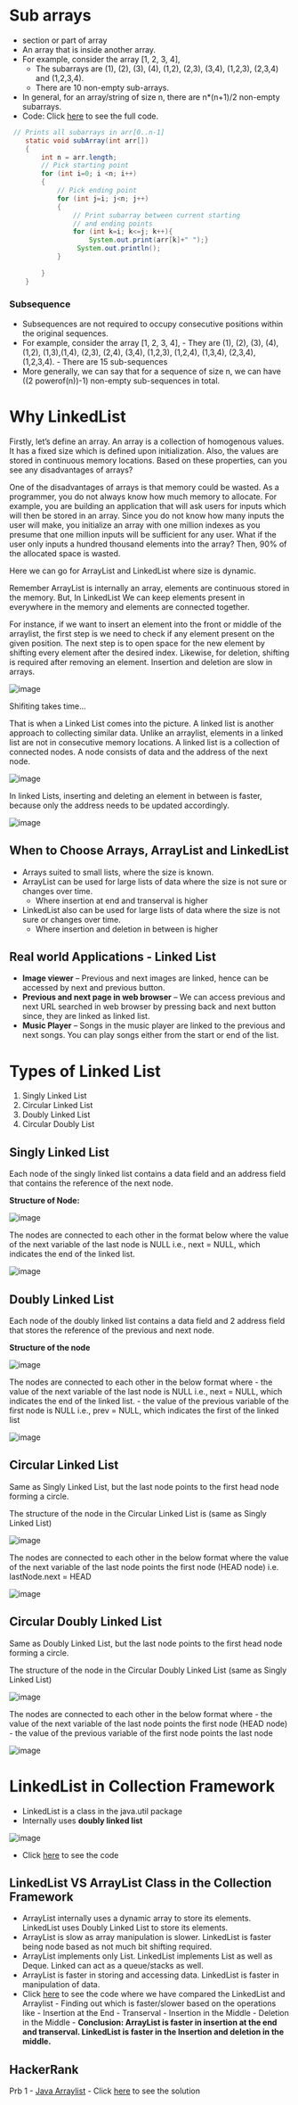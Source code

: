 # Sub arrays

-   section or part of array
-  An array that is inside another array. 
-  For example, consider the array [1, 2, 3, 4], 
    - The subarrays are (1), (2), (3), (4), (1,2), (2,3), (3,4), (1,2,3), (2,3,4) and (1,2,3,4).
    - There are 10 non-empty sub-arrays. 
- In general, for an array/string of size n, there are n*(n+1)/2 non-empty subarrays.
- Code: Click [here](./SubArrayDemo.java) to see the full code.
```java
 // Prints all subarrays in arr[0..n-1]
    static void subArray(int arr[])
    {
        int n = arr.length;
        // Pick starting point
        for (int i=0; i <n; i++)
        {
            // Pick ending point
            for (int j=i; j<n; j++)
            {
                // Print subarray between current starting
                // and ending points
                for (int k=i; k<=j; k++){
                    System.out.print(arr[k]+" ");}
                 System.out.println();
            }
           
        }
    }
```

### Subsequence

- Subsequences are not required to occupy consecutive positions within the original sequences. 
- For example, consider the array [1, 2, 3, 4], 
      - They are (1), (2), (3), (4), (1,2), (1,3),(1,4), (2,3), (2,4), (3,4), (1,2,3), (1,2,4), (1,3,4), (2,3,4), (1,2,3,4). 
      - There are 15 sub-sequences
- More generally, we can say that for a sequence of size n, we can have ((2 powerof(n))-1) non-empty sub-sequences in total. 

# Why LinkedList

Firstly, let’s define an array. An array is a collection of homogenous values. It has a fixed size which is defined upon initialization. Also, the values are stored in continuous memory locations. Based on these properties, can you see any disadvantages of arrays? 

One of the disadvantages of arrays is that memory could be wasted. As a programmer, you do not always know how much memory to allocate. For example, you are building an application that will ask users for inputs which will then be stored in an array. Since you do not know how many inputs the user will make, you initialize an array with one million indexes as you presume that one million inputs will be sufficient for any user. What if the user only inputs a hundred thousand elements into the array? Then, 90% of the allocated space is wasted. 

Here we can go for ArrayList and LinkedList where size is dynamic. 

Remember ArrayList is internally an array, elements are continuous stored in the memory. But, In LinkedList We can keep elements present in everywhere in the memory and elements are connected together. 

For instance, if we want to insert an element into the front or middle of the arraylist, the first step is we need to check if any element present on the given position. The next step is to open space for the new element by shifting every element after the desired index. Likewise, for deletion, shifting is required after removing an element.  Insertion and deletion are slow in arrays. 

![image](https://user-images.githubusercontent.com/70228962/170506973-dcf23db5-1431-4164-baeb-d2b3582fc29f.png)

Shifiting takes time... 

That is when a Linked List comes into the picture. A linked list is another approach to collecting similar data. Unlike an arraylist, elements in a linked list are not in consecutive memory locations. A linked list is a collection of connected nodes. A node consists of data and the address of the next node.  

![image](https://user-images.githubusercontent.com/70228962/170507040-2994bde0-5752-4c7f-abca-575bd9d23c2a.png)

In linked Lists, inserting and deleting an element in between is faster, because only the address needs to be updated accordingly. 

![image](https://user-images.githubusercontent.com/70228962/170507186-4a03db1b-d2b2-49e3-b40d-d9d2fed63cb8.png)


## When to Choose Arrays, ArrayList and LinkedList

- Arrays suited to small lists, where the size is known. 
- ArrayList can be used for large lists of data where the size is not sure or changes over time. 
    - Where insertion at end  and transerval is higher
- LinkedList also can be used for large lists of data where the size is not sure or changes over time. 
    - Where insertion and deletion in between is higher

## Real world Applications - Linked List

- **Image viewer** – Previous and next images are linked, hence can be accessed by next and previous button. 
- **Previous and next page in web browser** – We can access previous and next URL searched in web browser by pressing back and next button since, they are linked as linked list. 
- **Music Player** – Songs in the music player are linked to the previous and next songs. You can play songs either from the start or end of the list. 

# Types of Linked List 

1. Singly Linked List 
2. Circular Linked List 
3. Doubly Linked List 
4. Circular Doubly List 

## Singly Linked List 

Each node of the singly linked list contains a data field and an address field that contains the reference of the next node. 

**Structure of Node:**

![image](https://user-images.githubusercontent.com/70228962/170503066-0ea0488d-7125-4b53-8534-35dd7abf7977.png)

The nodes are connected to each other in the format below where the value of the next variable of the last node is NULL i.e., next = NULL, which indicates the end of the linked list. 

![image](https://user-images.githubusercontent.com/70228962/170503202-4fdd3f5a-8a9c-4c92-a710-679ea301fe57.png)

## Doubly Linked List

Each node of the doubly linked list contains a data field and 2 address field that stores the reference of the previous and next node.

**Structure of the node**

![image](https://user-images.githubusercontent.com/70228962/170503808-2aeda886-a729-4f2a-bacc-419f4092a0a6.png)

The nodes are connected to each other in the below format where 
    - the value of the next variable of the last node is NULL i.e., next = NULL, which indicates the end of the linked list.
    - the value of the previous variable of the first node is NULL i.e., prev = NULL, which indicates the first of the linked list
    
![image](https://user-images.githubusercontent.com/70228962/170503988-61c240a8-2388-4150-b079-0c2926d46381.png)

## Circular Linked List

Same as Singly Linked List, but the last node points to the first head node forming a circle.

The structure of the node in the Circular Linked List is (same as Singly Linked List)

![image](https://user-images.githubusercontent.com/70228962/170503066-0ea0488d-7125-4b53-8534-35dd7abf7977.png)

The nodes are connected to each other in the below format where the value of the next variable of the last node points the first node (HEAD node) i.e. lastNode.next = HEAD

![image](https://user-images.githubusercontent.com/70228962/170504398-0a0bd3c0-ff16-43fd-b1d5-b21dabeab61a.png)

## Circular Doubly Linked List

Same as Doubly Linked List, but the last node points to the first head node forming a circle.

The structure of the node in the Circular Doubly Linked List (same as Singly Linked List)

![image](https://user-images.githubusercontent.com/70228962/170503808-2aeda886-a729-4f2a-bacc-419f4092a0a6.png)

The nodes are connected to each other in the below format where 
    - the value of the next variable of the last node points the first node (HEAD node)
    - the value of the previous variable of the first node points the last node

![image](https://user-images.githubusercontent.com/70228962/170504726-349fc334-a411-426c-ad62-0943a4b10604.png)

# LinkedList in Collection Framework

- LinkedList is a class in the java.util package
- Internally uses **doubly linked list**

![image](https://user-images.githubusercontent.com/70228962/170507795-386d2826-5b47-403c-9b57-827bb8c14915.png)

- Click [here](./LinkedListDemo.java) to see the code

## LinkedList VS ArrayList Class in the Collection Framework

- ArrayList internally uses a dynamic array to store its elements. LinkedList uses Doubly Linked List to store its elements.
- ArrayList is slow as array manipulation is slower. LinkedList is faster being node based as not much bit shifting required.
- ArrayList implements only List. LinkedList implements List as well as Deque. Linked can act as a queue/stacks as well.
- ArrayList is faster in storing and accessing data. LinkedList is faster in manipulation of data.
- Click [here](./LinkedListVsArrayList.java) to see the code where we have compared the LinkedList and Arraylist
        - Finding out which is faster/slower based on the operations like
                - Insertion at the End
                - Transerval
                - Insertion in the Middle
                - Deletion in the Middle
         - **Conclusion: ArrayList is faster in insertion at the end and transerval. LinkedList is faster in the Insertion and deletion in the middle.**
    

## HackerRank 

Prb 1 - [Java Arraylist](https://www.hackerrank.com/challenges/java-arraylist/problem) - Click [here](./HRPrb1.java) to see the solution

